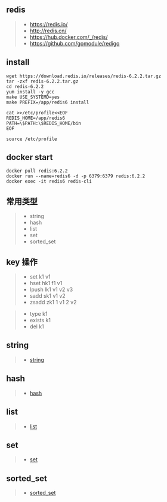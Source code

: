 ## redis
>- https://redis.io/
>- http://redis.cn/
>- https://hub.docker.com/_/redis/
>- https://github.com/gomodule/redigo

## install
```
wget https://download.redis.io/releases/redis-6.2.2.tar.gz
tar -zxf redis-6.2.2.tar.gz
cd redis-6.2.2
yum install -y gcc 
make USE_SYSTEMD=yes
make PREFIX=/app/redis6 install

cat >>/etc/profile<<EOF
REDIS_HOME=/app/redis6
PATH=\$PATH:\$REDIS_HOME/bin
EOF

source /etc/profile

```

## docker start

```
docker pull redis:6.2.2
docker run --name=redis6 -d -p 6379:6379 redis:6.2.2
docker exec -it redis6 redis-cli 
```


## 常用类型 
>- string
>- hash
>- list
>- set
>- sorted_set

## key 操作
>- set k1 v1 
>- hset hk1 f1 v1 
>- lpush lk1 v1 v2 v3 
>- sadd sk1 v1 v2 
>- zsadd zk1 1 v1 2 v2 
 
>- type k1
>- exists k1
>- del k1


## string
>- [string](./README.string.md)

## hash
>- [hash](./README.hash.md)

## list 
>- [list](./README.list.md)

## set 
>- [set](./README.set.md)

## sorted_set
>- [sorted_set](./README.sorted_set.md)
